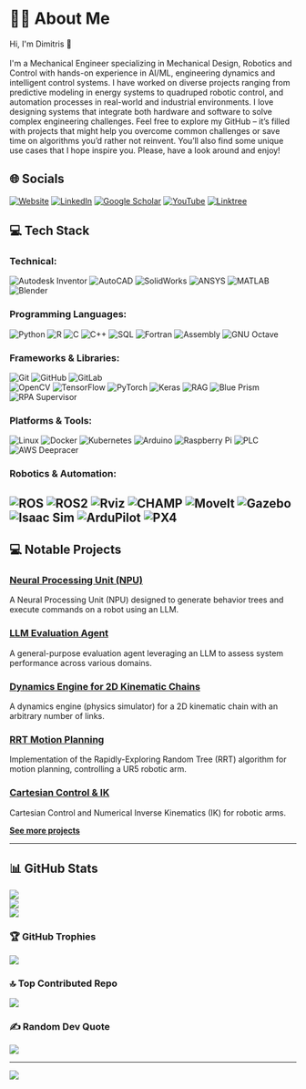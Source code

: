 # 🙋‍♂️ About Me

Hi, I'm Dimitris 👋<br><br>I'm a Mechanical Engineer specializing in Mechanical Design, Robotics and Control with hands-on experience in AI/ML, engineering dynamics and intelligent control systems. I have worked on diverse projects ranging from predictive modeling in energy systems to quadruped robotic control, and automation processes in real-world and industrial environments. I love designing systems that integrate both hardware and software to solve complex engineering challenges. Feel free to explore my GitHub – it’s filled with projects that might help you overcome common challenges or save time on algorithms you’d rather not reinvent. You’ll also find some unique use cases that I hope inspire you. Please, have a look around and enjoy!


## 🌐 Socials

[![Website](https://img.shields.io/badge/Website-%2312100E.svg?style=flat&logo=githubpages&logoColor=white)](https://www.thedalabs.com/) 
[![LinkedIn](https://img.shields.io/badge/LinkedIn-%230077B5.svg?style=flat&logo=linkedin&logoColor=white)](https://linkedin.com/in/anastasiou-dimitris/) 
[![Google Scholar](https://img.shields.io/badge/Google%20Scholar-4285F4?style=flat&logo=googlescholar&logoColor=white)](https://scholar.google.com/citations?user=nm47wiAAAAAJ&hl=en&authuser=2)
[![YouTube](https://img.shields.io/badge/YouTube-%23FF0000.svg?style=flat&logo=YouTube&logoColor=white)](https://youtube.com/@da-labs) 
[![Linktree](https://img.shields.io/badge/Linktree-%23CFE7E7.svg?style=flat&logo=linktree&logoColor=green)](https://linktr.ee/dimitris.anastasiou)


## 💻 Tech Stack

### Technical:
![Autodesk Inventor](https://img.shields.io/badge/Autodesk%20Inventor-%23ffffff.svg?style=flat&logo=autodesk&logoColor=0696D7) 
![AutoCAD](https://img.shields.io/badge/AutoCAD-%23E40029.svg?style=flat&logo=autodesk&logoColor=white) 
![SolidWorks](https://img.shields.io/badge/SolidWorks-%23D22128.svg?style=flat&logo=solidworks&logoColor=white) 
![ANSYS](https://img.shields.io/badge/ANSYS-%23ffcc33.svg?style=flat&logo=ansys&logoColor=black) 
![MATLAB](https://img.shields.io/badge/MATLAB-%23FF7043.svg?style=flat&logo=mathworks&logoColor=white) 
![Blender](https://img.shields.io/badge/blender-%23F5792A.svg?style=flat&logo=blender&logoColor=white) 

### Programming Languages:
![Python](https://img.shields.io/badge/python-3670A0?style=flat&logo=python&logoColor=ffdd54) 
![R](https://img.shields.io/badge/r-276DC3?style=flat&logo=r&logoColor=white) 
![C](https://img.shields.io/badge/c-A8B9CC.svg?style=flat&logo=c&logoColor=white) 
![C++](https://img.shields.io/badge/c++-00599C.svg?style=flat&logo=c%2B%2B&logoColor=white) 
![SQL](https://img.shields.io/badge/SQL-CC2927.svg?style=flat&logo=microsoft-sql-server&logoColor=white) 
![Fortran](https://img.shields.io/badge/Fortran-734F96.svg?style=flat&logo=fortran&logoColor=white) 
![Assembly](https://img.shields.io/badge/Assembly-007396.svg?style=flat) 
![GNU Octave](https://img.shields.io/badge/GNU%20Octave-0790C0?style=flat&logo=gnu-octave&logoColor=fcd683)

### Frameworks & Libraries:
![Git](https://img.shields.io/badge/Git-F05032.svg?style=flat&logo=git&logoColor=white) 
![GitHub](https://img.shields.io/badge/GitHub-181717.svg?style=flat&logo=github&logoColor=white) 
![GitLab](https://img.shields.io/badge/GitLab-FC6D26.svg?style=flat&logo=gitlab&logoColor=white)  
![OpenCV](https://img.shields.io/badge/OpenCV-5C3EE8.svg?style=flat&logo=opencv&logoColor=white) 
![TensorFlow](https://img.shields.io/badge/TensorFlow-FF6F00.svg?style=flat&logo=tensorflow&logoColor=white) 
![PyTorch](https://img.shields.io/badge/PyTorch-EE4C2C.svg?style=flat&logo=pytorch&logoColor=white) 
![Keras](https://img.shields.io/badge/Keras-D00000.svg?style=flat&logo=keras&logoColor=white) 
![RAG](https://img.shields.io/badge/RAG-76B900.svg?style=flat&logo=readthedocs&logoColor=white)
![Blue Prism](https://img.shields.io/badge/Blue%20Prism-0082C9.svg?style=flat&logo=blue-prism&logoColor=white) 
![RPA Supervisor](https://img.shields.io/badge/RPA%20Supervisor-000000.svg?style=flat&logo=rp-assistant&logoColor=white)

### Platforms & Tools:
![Linux](https://img.shields.io/badge/Linux-FCC624.svg?style=flat&logo=linux&logoColor=black) 
![Docker](https://img.shields.io/badge/Docker-2496ED.svg?style=flat&logo=docker&logoColor=white) 
![Kubernetes](https://img.shields.io/badge/Kubernetes-326CE5.svg?style=flat&logo=kubernetes&logoColor=white)
![Arduino](https://img.shields.io/badge/Arduino-00979D.svg?style=flat&logo=arduino&logoColor=white) 
![Raspberry Pi](https://img.shields.io/badge/Raspberry%20Pi-A22846.svg?style=flat&logo=raspberry-pi&logoColor=white) 
![PLC](https://img.shields.io/badge/PLC-FF9900.svg?style=flat&logo=siemens&logoColor=white) 
![AWS Deepracer](https://img.shields.io/badge/AWS%20Deepracer-232F3E.svg?style=flat&logo=amazon-aws&logoColor=white)

### Robotics & Automation:
![ROS](https://img.shields.io/badge/ROS-22314E.svg?style=flat&logo=ros&logoColor=white) 
![ROS2](https://img.shields.io/badge/ROS2-2C4CB8.svg?style=flat&logo=ros&logoColor=white) 
![Rviz](https://img.shields.io/badge/Rviz-4D4D4D.svg?style=flat) 
![CHAMP](https://img.shields.io/badge/CHAMP-000000.svg?style=flat) 
![MoveIt](https://img.shields.io/badge/MoveIt-793392.svg?style=flat) 
![Gazebo](https://img.shields.io/badge/Gazebo-8D85FF.svg?style=flat)
![Isaac Sim](https://img.shields.io/badge/Isaac%20Sim-76B900.svg?style=flat&logo=nvidia&logoColor=white)
![ArduPilot](https://img.shields.io/badge/ArduPilot-000000.svg?style=flat&logo=drone&logoColor=white)
![PX4](https://img.shields.io/badge/PX4-005F87.svg?style=flat&logo=px4&logoColor=white)
---


## 💻 Notable Projects

### [Neural Processing Unit (NPU)](https://github.com/dimitris-anastasiou/npu)
A Neural Processing Unit (NPU) designed to generate behavior trees and execute commands on a robot using an LLM.

### [LLM Evaluation Agent](https://github.com/dimitris-anastasiou/llm-evaluation-agent)
A general-purpose evaluation agent leveraging an LLM to assess system performance across various domains.

### [Dynamics Engine for 2D Kinematic Chains](https://github.com/dimitris-anastasiou/dynamics-engine-2d-kinematic-chains)
A dynamics engine (physics simulator) for a 2D kinematic chain with an arbitrary number of links.

### [RRT Motion Planning](https://github.com/dimitris-anastasiou/rrt-motion-planning)
Implementation of the Rapidly-Exploring Random Tree (RRT) algorithm for motion planning, controlling a UR5 robotic arm.

### [Cartesian Control & IK](https://github.com/dimitris-anastasiou/cartesian-control-IK)
Cartesian Control and Numerical Inverse Kinematics (IK) for robotic arms.

**[See more projects](https://github.com/dimitris-anastasiou?tab=repositories)**

---


## 📊 GitHub Stats

![](https://github-readme-stats.vercel.app/api?username=dimitris-anastasiou&theme=transparent&hide_border=true&include_all_commits=false&count_private=false)<br/>
![](https://github-readme-streak-stats.herokuapp.com/?user=dimitris-anastasiou&theme=transparent&hide_border=true)<br/>
![](https://github-readme-stats.vercel.app/api/top-langs/?username=dimitris-anastasiou&theme=transparent&hide_border=true&include_all_commits=false&count_private=false&layout=compact)

### 🏆 GitHub Trophies
![](https://github-profile-trophy.vercel.app/?username=dimitris-anastasiou&theme=transparent&no-frame=true&no-bg=true&margin-w=4)

### 🔝 Top Contributed Repo
![](https://github-contributor-stats.vercel.app/api?username=dimitris-anastasiou&limit=5&theme=transparent&combine_all_yearly_contributions=true)

### ✍️ Random Dev Quote
![](https://quotes-github-readme.vercel.app/api?type=horizontal&theme=dark)

---


[![](https://visitcount.itsvg.in/api?id=dimitris-anastasiou&icon=0&color=12)](https://visitcount.itsvg.in)
